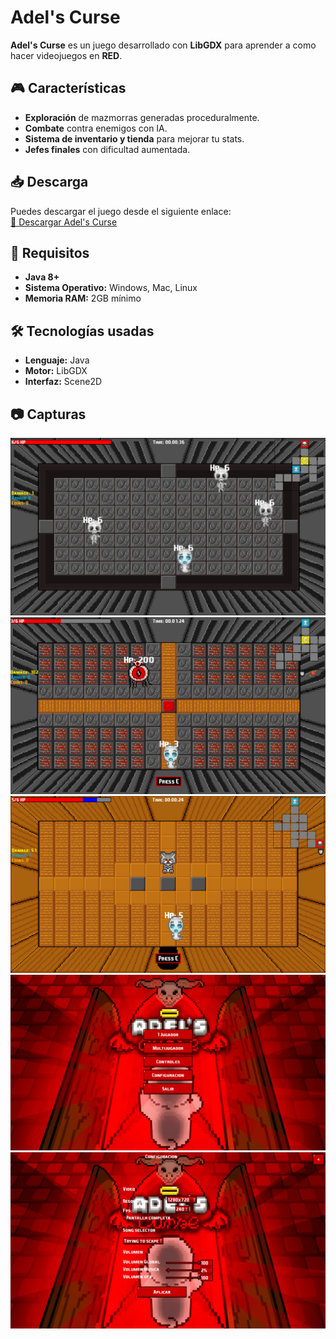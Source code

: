 # Adel's Curse

**Adel's Curse** es un juego desarrollado con **LibGDX** para aprender a como hacer videojuegos en **RED**.

## 🎮 Características
- **Exploración** de mazmorras generadas proceduralmente.
- **Combate** contra enemigos con IA.
- **Sistema de inventario y tienda** para mejorar tu stats.
- **Jefes finales** con dificultad aumentada.

## 📥 Descarga
Puedes descargar el juego desde el siguiente enlace:  
<a href="https://drive.google.com/file/d/1GJenYi_7_9FpGcx9PJ1d2nDGXJufDL22/view?usp=sharing" download="Adels_Curse">🔗 Descargar Adel's Curse</a>


## 🚀 Requisitos
- **Java 8+**
- **Sistema Operativo:** Windows, Mac, Linux
- **Memoria RAM:** 2GB mínimo

## 🛠️ Tecnologías usadas
- **Lenguaje:** Java
- **Motor:** LibGDX
- **Interfaz:** Scene2D

## 📷 Capturas
<div>
    <img src="docs/imgs/1.png" alt="Game room with enemies"/>
    <img src="docs/imgs/2.png" alt="Game boss room"/>
    <img src="docs/imgs/3.png" alt="Shop room"/>
    <img src="docs/imgs/4.png" alt="Main menu"/>
    <img src="docs/imgs/5.png" alt="Configuration menu"/>
</div>
